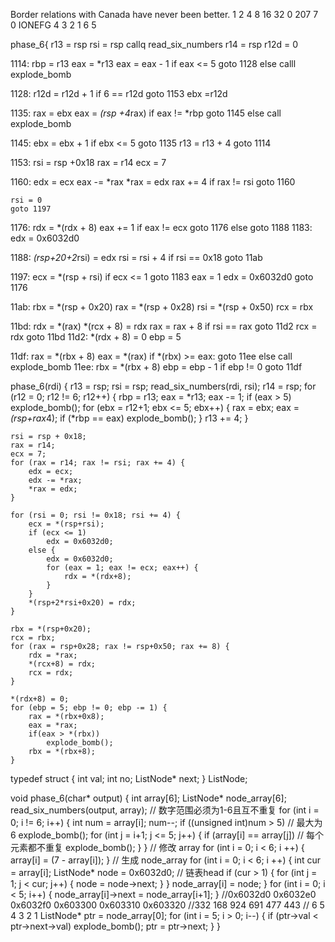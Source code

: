 Border relations with Canada have never been better.
1 2 4 8 16 32
0 207
7 0
IONEFG
4 3 2 1 6 5


phase_6{
    r13 = rsp
    rsi = rsp
    callq read_six_numbers
    r14 = rsp
    r12d = 0

1114:
    rbp = r13
    eax = *r13
    eax = eax - 1
    if eax <= 5 
        goto 1128
    else
        calll explode_bomb

1128:
    r12d = r12d + 1
    if 6 == r12d
        goto 1153
    ebx =r12d
       
1135:
    rax = ebx
    eax = *(rsp +4*rax)
    if eax != *rbp 
        goto  1145
    else
        call explode_bomb

1145:
    ebx = ebx + 1
    if ebx <= 5
        goto 1135
    r13 = r13 + 4
    goto 1114

1153:
    rsi = rsp +0x18
    rax = r14
    ecx = 7

1160:
    edx = ecx
    eax -= *rax
    *rax = edx
    rax += 4
    if rax != rsi
        goto 1160

    rsi = 0
    goto 1197

1176:
    rdx = *(rdx + 8)
    eax += 1
    if eax != ecx
        goto 1176
    else
        goto 1188
1183:
    edx = 0x6032d0

1188:
    *(rsp+20+2*rsi) = edx
    rsi = rsi + 4
    if rsi == 0x18
        goto 11ab

1197:
    ecx = *(rsp + rsi)
    if ecx <= 1
        goto 1183
    eax = 1
    edx = 0x6032d0
    goto 1176

11ab:
    rbx = *(rsp + 0x20)
    rax = *(rsp + 0x28)
    rsi = *(rsp + 0x50)
    rcx = rbx

11bd:
    rdx = *(rax)
    *(rcx + 8) = rdx
    rax = rax + 8
    if rsi == rax
        goto 11d2
    rcx = rdx
    goto 11bd
11d2:
    *(rdx + 8) = 0
    ebp = 5

11df:
    rax = *(rbx + 8)
    eax = *(rax)
    if *(rbx) >= eax:
        goto 11ee
    else
        call explode_bomb
11ee:
    rbx = *(rbx + 8)
    ebp = ebp - 1
    if ebp != 0
        goto 11df
    

phase_6(rdi)
{
	r13 = rsp;
	rsi = rsp;
	read_six_numbers(rdi, rsi);
	r14 = rsp;
    for (r12 = 0; r12 != 6; r12++) {
        rbp = r13;
        eax = *r13;
        eax -= 1;
        if (eax > 5)
            explode_bomb();
        for (ebx = r12+1; ebx <= 5; ebx++) {
            rax = ebx;
            eax = *(rsp+rax*4);
            if (*rbp == eax)
                explode_bomb();
        }
        r13 += 4;
    }
    
	rsi = rsp + 0x18;
	rax = r14;
	ecx = 7;
	for (rax = r14; rax != rsi; rax += 4) {
        edx = ecx;
        edx -= *rax;
        *rax = edx;
	}
	
	for (rsi = 0; rsi != 0x18; rsi += 4) {
        ecx = *(rsp+rsi);
        if (ecx <= 1)
            edx = 0x6032d0;
        else {
            edx = 0x6032d0;
            for (eax = 1; eax != ecx; eax++) {
                rdx = *(rdx+8);
            }
        }
        *(rsp+2*rsi+0x20) = rdx;
	}

    rbx = *(rsp+0x20);
    rcx = rbx;
    for (rax = rsp+0x28; rax != rsp+0x50; rax += 8) {
        rdx = *rax;
        *(rcx+8) = rdx;
        rcx = rdx; 
    }

	*(rdx+8) = 0;
	for (ebp = 5; ebp != 0; ebp -= 1) {
		rax = *(rbx+0x8);
        eax = *rax;
        if(eax > *(rbx))
            explode_bomb();
        rbx = *(rbx+8);
	}

    

typedef struct {
    int val;
    int no;
    ListNode* next;
} ListNode;

void phase_6(char* output)
{
    int array[6];
    ListNode* node_array[6];
    read_six_numbers(output, array);
    // 数字范围必须为1-6且互不重复
    for (int i = 0; i != 6; i++) {
        int num = array[i];
        num--;
        if ((unsigned int)num > 5)		// 最大为6
            explode_bomb();
        for (int j = i+1; j <= 5; j++) {
            if (array[i] == array[j])	// 每个元素都不重复
                explode_bomb();
        }
    }
    // 修改 array
	for (int i = 0; i < 6; i ++) {
        array[i] = (7 - array[i]);
	}
    // 生成 node_array
	for (int i = 0; i < 6; i ++) {
        int cur = array[i];
        ListNode* node = 0x6032d0;		// 链表head
        if (cur > 1) {
            for (int j = 1; j < cur; j++) {
                node = node->next;
            }
        }
        node_array[i] = node;
	}
    for (int i = 0; i < 5; i++) {
        node_array[i]->next = node_array[i+1];
    }
    //0x6032d0 0x6032e0 0x6032f0 0x603300 0x603310 0x603320
    //332 168 924 691 477 443
    // 6 5 4 3 2 1
    ListNode* ptr = node_array[0];
    for (int i = 5; i > 0; i--) {
        if (ptr->val < ptr->next->val)
            explode_bomb();
        ptr = ptr->next;
    }
}
